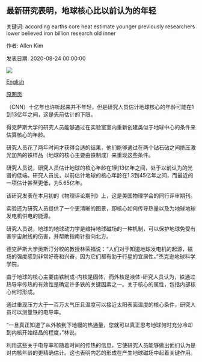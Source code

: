 ## 最新研究表明，地球核心比以前认为的年轻

关键词: according earths core heat estimate younger previously researchers lower believed iron billion research old inner

作者: Allen Kim

发表日期: 2020-08-24 00:00:00

![](https://cdn.cnn.com/cnnnext/dam/assets/200824142016-earth-core-age-super-tease.jpg)

[English](The%20Earth%27s%20core%20is%20younger%20than%20previously%20believed%2C%20according%20to%20new%20research.md)

[原网页](https://edition.cnn.com/2020/08/24/us/earth-core-scn-trnd/index.html)

（CNN）十亿年也许听起来并不年轻，但是研究人员估计地球核心的年龄可能在1到13亿年之间，这是先前估计的下限。

得克萨斯大学的研究人员能够通过在实验室室内重新创建类似于地球中心的条件来估算核心的年龄。

研究人员花了两年时间才获得合适的结果，他们能够通过在两个钻石砧之间挤压激光加热的铁样品（地球的核心主要由铁制成）来重现这些条件。

研究人员说，研究人员估计地球的核心年龄在1到13亿年之间，处于以前认为的光谱的低端。研究人员说，以前估计地球的核心年龄在1.3到45亿年之间，而最近的一项估计甚至更低，为5.65亿年。

该研究发表在本月初的《物理评论期刊》上，这是美国物理学会的同行评审期刊。

实验还为研究人员提供了一个更清晰的图景，即核心如何传导热量以及为地球地球发电机供电的能源。

研究人员说，地球的地球动力学是维持地球磁场的一种机制，可以保护地球免受有害宇宙射线的伤害，并帮助指南针指向北方。

德克萨斯大学奥斯汀分校的教授林荣福说：“人们对于知道地球发电机的起源，磁场的强度感到非常好奇和兴奋，因为它们都有助于行星的宜居性。”杰克逊地球科学学院。

由于地球的核心主要由铁制成-内核是固体，而外核是液体-研究人员认为，铁通过热导率传热的有效性是确定许多铁的关键因素之一。关于核心的属性，包括内部核心何时形成。

通过重现压力大于一百万大气压且温度可以接近太阳表面温度的核心条件，研究人员可以测量铁的电导率。

“一旦真正知道了从外核到下地幔的热通量，您就可以真正思考地球何时充分冷却到内核开始结晶的程度，”林说。

利用这些关于电导率和随着时间的传热的信息，它使研究人员能够做出他们认为是对内核年龄的更精确估计。这也表明内芯的形成在产生地球磁场中起着关键作用。